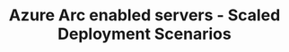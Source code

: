 ---
type: docs
title: "Azure Arc enabled servers - Scaled Deployment Scenarios"
linkTitle: "Azure Arc enabled servers - Scaled Deployment Scenarios"
weight: 8
description: >-
  The following guides are designed to provide scaled onboarding experience to Azure Arc of virtual machines deployed in various platforms and existing environments.
---
